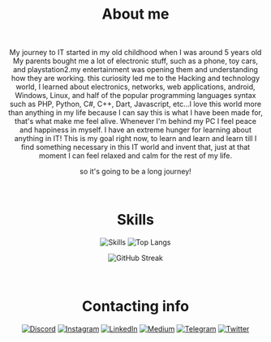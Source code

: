 

<h1 align="center">About me</h1>
<br>
<div align="center">
  
  My journey to IT started in my old childhood when I was around 5 years old My parents bought me a lot of electronic stuff, such as a phone, toy cars, and playstation2.my entertainment was opening them and understanding how they are working. this curiosity led me to the Hacking and technology world, I learned about electronics, networks, web applications, android, Windows, Linux, and half of the popular programming languages syntax such as PHP, Python, C#, C++, Dart, Javascript, etc...I love this world more than anything in my life because I can say this is what I have been made for, that's what make me feel alive. Whenever I'm behind my PC I feel peace and happiness in myself. I have an extreme hunger for learning about anything in IT! This is my goal right now, to learn and learn and learn till I find something necessary in this IT world and invent that, just at that moment I can feel relaxed and calm for the rest of my life.
  
  so it's going to be a long journey!

</div>

<br>

<h1 align="center">Skills</h1>
<div align="center">
  
  ![Skills](https://skillicons.dev/icons?i=py,html,js,jquery,bash,vscode,php,markdown,vim,c,cpp,cs,docker,laravel,mysql,linux,dart,arduino,raspberrypi,flutter,django,git,replit,stackoverflow,selenium,wordpress,cloudflare,tauri&theme=dark&perline=7)
  ![Top Langs](https://github-readme-stats.vercel.app/api/top-langs/?username=jexroid&layout=donut)

  ![GitHub Streak](https://streak-stats.demolab.com/?user=jexroid)
  
</div>
<br>

<h1 align="center">Contacting info</h1>
<div align="center">
  
  
[![Discord](https://img.shields.io/badge/Discord-blue?style=for-the-badge&logo=discord&logoColor=white)](https://discord.gg/58yRbQNSKK) [![Instagram](https://img.shields.io/badge/Instagram-red?style=for-the-badge&logo=Instagram&logoColor=white)](https://instagram.com/jexroid) [![LinkedIn](https://img.shields.io/badge/LinkedIn-blue?style=for-the-badge&logo=linkedin&logoColor=white)](https://linkedin.com/in/jexroid) [![Medium](https://img.shields.io/badge/Medium-black?style=for-the-badge&logo=medium&logoColor=white)](https://medium.com/@jexroid) [![Telegram](https://img.shields.io/badge/jexroid-blue?style=for-the-badge&logo=telegram)](https://t.me/jexroid) [![Twitter](https://img.shields.io/badge/Twitter-blue?style=for-the-badge&logo=twitter&logoColor=white)](https://twitter.com/jexroid)
  

  
<!-- ![lg](https://github-readme-stats.vercel.app/api?username=jexroid) --!>


</div>
